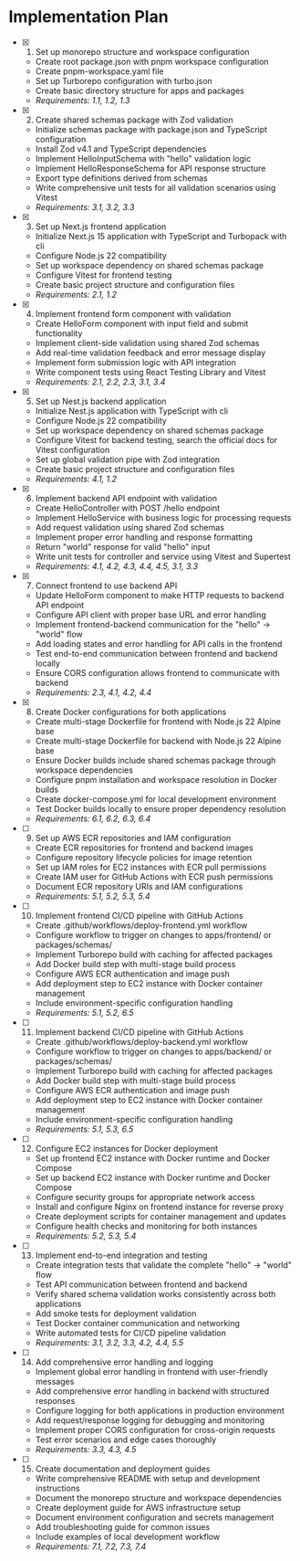 # Implementation Plan

- [x] 1. Set up monorepo structure and workspace configuration

  - Create root package.json with pnpm workspace configuration
  - Create pnpm-workspace.yaml file
  - Set up Turborepo configuration with turbo.json
  - Create basic directory structure for apps and packages
  - _Requirements: 1.1, 1.2, 1.3_

- [x] 2. Create shared schemas package with Zod validation

  - Initialize schemas package with package.json and TypeScript configuration
  - Install Zod v4.1 and TypeScript dependencies
  - Implement HelloInputSchema with "hello" validation logic
  - Implement HelloResponseSchema for API response structure
  - Export type definitions derived from schemas
  - Write comprehensive unit tests for all validation scenarios using Vitest
  - _Requirements: 3.1, 3.2, 3.3_

- [x] 3. Set up Next.js frontend application

  - Initialize Next.js 15 application with TypeScript and Turbopack with cli
  - Configure Node.js 22 compatibility
  - Set up workspace dependency on shared schemas package
  - Configure Vitest for frontend testing
  - Create basic project structure and configuration files
  - _Requirements: 2.1, 1.2_

- [x] 4. Implement frontend form component with validation

  - Create HelloForm component with input field and submit functionality
  - Implement client-side validation using shared Zod schemas
  - Add real-time validation feedback and error message display
  - Implement form submission logic with API integration
  - Write component tests using React Testing Library and Vitest
  - _Requirements: 2.1, 2.2, 2.3, 3.1, 3.4_

- [x] 5. Set up Nest.js backend application

  - Initialize Nest.js application with TypeScript with cli
  - Configure Node.js 22 compatibility
  - Set up workspace dependency on shared schemas package
  - Configure Vitest for backend testing, search the official docs for Vitest configuration
  - Set up global validation pipe with Zod integration
  - Create basic project structure and configuration files
  - _Requirements: 4.1, 1.2_

- [x] 6. Implement backend API endpoint with validation

  - Create HelloController with POST /hello endpoint
  - Implement HelloService with business logic for processing requests
  - Add request validation using shared Zod schemas
  - Implement proper error handling and response formatting
  - Return "world" response for valid "hello" input
  - Write unit tests for controller and service using Vitest and Supertest
  - _Requirements: 4.1, 4.2, 4.3, 4.4, 4.5, 3.1, 3.3_

- [x] 7. Connect frontend to use backend API

  - Update HelloForm component to make HTTP requests to backend API endpoint
  - Configure API client with proper base URL and error handling
  - Implement frontend-backend communication for the "hello" -> "world" flow
  - Add loading states and error handling for API calls in the frontend
  - Test end-to-end communication between frontend and backend locally
  - Ensure CORS configuration allows frontend to communicate with backend
  - _Requirements: 2.3, 4.1, 4.2, 4.4_

- [x] 8. Create Docker configurations for both applications

  - Create multi-stage Dockerfile for frontend with Node.js 22 Alpine base
  - Create multi-stage Dockerfile for backend with Node.js 22 Alpine base
  - Ensure Docker builds include shared schemas package through workspace dependencies
  - Configure pnpm installation and workspace resolution in Docker builds
  - Create docker-compose.yml for local development environment
  - Test Docker builds locally to ensure proper dependency resolution
  - _Requirements: 6.1, 6.2, 6.3, 6.4_

- [ ] 9. Set up AWS ECR repositories and IAM configuration

  - Create ECR repositories for frontend and backend images
  - Configure repository lifecycle policies for image retention
  - Set up IAM roles for EC2 instances with ECR pull permissions
  - Create IAM user for GitHub Actions with ECR push permissions
  - Document ECR repository URIs and IAM configurations
  - _Requirements: 5.1, 5.2, 5.3, 5.4_

- [ ] 10. Implement frontend CI/CD pipeline with GitHub Actions

  - Create .github/workflows/deploy-frontend.yml workflow
  - Configure workflow to trigger on changes to apps/frontend/ or packages/schemas/
  - Implement Turborepo build with caching for affected packages
  - Add Docker build step with multi-stage build process
  - Configure AWS ECR authentication and image push
  - Add deployment step to EC2 instance with Docker container management
  - Include environment-specific configuration handling
  - _Requirements: 5.1, 5.2, 6.5_

- [ ] 11. Implement backend CI/CD pipeline with GitHub Actions

  - Create .github/workflows/deploy-backend.yml workflow
  - Configure workflow to trigger on changes to apps/backend/ or packages/schemas/
  - Implement Turborepo build with caching for affected packages
  - Add Docker build step with multi-stage build process
  - Configure AWS ECR authentication and image push
  - Add deployment step to EC2 instance with Docker container management
  - Include environment-specific configuration handling
  - _Requirements: 5.1, 5.3, 6.5_

- [ ] 12. Configure EC2 instances for Docker deployment

  - Set up frontend EC2 instance with Docker runtime and Docker Compose
  - Set up backend EC2 instance with Docker runtime and Docker Compose
  - Configure security groups for appropriate network access
  - Install and configure Nginx on frontend instance for reverse proxy
  - Create deployment scripts for container management and updates
  - Configure health checks and monitoring for both instances
  - _Requirements: 5.2, 5.3, 5.4_

- [ ] 13. Implement end-to-end integration and testing

  - Create integration tests that validate the complete "hello" -> "world" flow
  - Test API communication between frontend and backend
  - Verify shared schema validation works consistently across both applications
  - Add smoke tests for deployment validation
  - Test Docker container communication and networking
  - Write automated tests for CI/CD pipeline validation
  - _Requirements: 3.1, 3.2, 3.3, 4.2, 4.4, 5.5_

- [ ] 14. Add comprehensive error handling and logging

  - Implement global error handling in frontend with user-friendly messages
  - Add comprehensive error handling in backend with structured responses
  - Configure logging for both applications in production environment
  - Add request/response logging for debugging and monitoring
  - Implement proper CORS configuration for cross-origin requests
  - Test error scenarios and edge cases thoroughly
  - _Requirements: 3.3, 4.3, 4.5_

- [ ] 15. Create documentation and deployment guides
  - Write comprehensive README with setup and development instructions
  - Document the monorepo structure and workspace dependencies
  - Create deployment guide for AWS infrastructure setup
  - Document environment configuration and secrets management
  - Add troubleshooting guide for common issues
  - Include examples of local development workflow
  - _Requirements: 7.1, 7.2, 7.3, 7.4_
